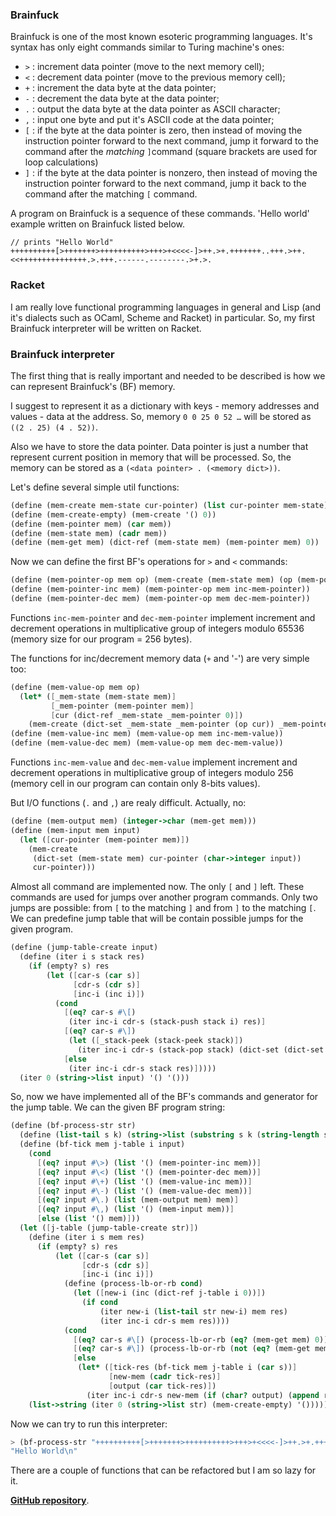 ### Brainfuck 

Brainfuck is one of the most known esoteric programming languages. 
It's syntax has only eight commands similar to Turing machine's ones:

- `>` : increment data pointer (move to the next memory cell);
- `<` : decrement data pointer (move to the previous memory cell);
- `+` : increment the data byte at the data pointer;
- `-` : decrement the data byte at the data pointer;
- `.` : output the data byte at the data pointer as ASCII character;
- `,` : input one byte and put it's ASCII code at the data pointer;
- `[` : if the byte at the data pointer is zero, then instead of moving the instruction pointer forward to the next command, jump  it forward to the command after the *matching* `]`command (square brackets are used for loop calculations) 
- `]` : if the byte at the data pointer is nonzero, then instead of moving the instruction pointer forward to the next command, jump it back to the command after the matching `[` command.


A program on Brainfuck is a sequence of these commands. 'Hello world' example written on Brainfuck listed below.

```Brainfuck
// prints "Hello World" 
++++++++++[>+++++++>++++++++++>+++>+<<<<-]>++.>+.+++++++..+++.>++.<<+++++++++++++++.>.+++.------.--------.>+.>.

```

### Racket

I am really love functional programming languages in general and Lisp (and it's dialects such as OCaml, Scheme and Racket) in particular. So, my first Brainfuck interpreter will be written on Racket.

### Brainfuck interpreter

The first thing that is really important and needed to be described is how we can represent Brainfuck's (BF) memory.

I suggest to represent it as a dictionary with keys - memory addresses and values -  data at the address. So, memory `0 0 25 0 52 …` will be stored as `((2 . 25) (4 . 52))`. 

Also we have to store the data pointer. Data pointer is just a number that represent current position in memory that will be processed. So, the memory can be stored as a `(<data pointer> . (<memory dict>))`.

Let's define several simple util functions:

```Scheme
(define (mem-create mem-state cur-pointer) (list cur-pointer mem-state))
(define (mem-create-empty) (mem-create '() 0))
(define (mem-pointer mem) (car mem))
(define (mem-state mem) (cadr mem))
(define (mem-get mem) (dict-ref (mem-state mem) (mem-pointer mem) 0))
```

Now we can define the first BF's operations for `>` and `<` commands:

```scheme
(define (mem-pointer-op mem op) (mem-create (mem-state mem) (op (mem-pointer mem))))
(define (mem-pointer-inc mem) (mem-pointer-op mem inc-mem-pointer))
(define (mem-pointer-dec mem) (mem-pointer-op mem dec-mem-pointer))
```

Functions `inc-mem-pointer` and `dec-mem-pointer` implement increment and decrement operations in multiplicative group of integers modulo 65536 (memory size for our program = 256 bytes).

The functions for inc/decrement memory data (`+` and '-') are very simple too:

```scheme
(define (mem-value-op mem op)
  (let* ([_mem-state (mem-state mem)]
         [_mem-pointer (mem-pointer mem)]
         [cur (dict-ref _mem-state _mem-pointer 0)])
    (mem-create (dict-set _mem-state _mem-pointer (op cur)) _mem-pointer)))
(define (mem-value-inc mem) (mem-value-op mem inc-mem-value))
(define (mem-value-dec mem) (mem-value-op mem dec-mem-value))
```

Functions `inc-mem-value` and `dec-mem-value` implement increment and decrement operations in  multiplicative group of integers modulo 256 (memory cell in our program can contain only 8-bits values).

But I/O functions (`.` and `,`) are realy difficult. Actually, no:

```scheme
(define (mem-output mem) (integer->char (mem-get mem)))
(define (mem-input mem input)
  (let ([cur-pointer (mem-pointer mem)])
    (mem-create
     (dict-set (mem-state mem) cur-pointer (char->integer input))
     cur-pointer)))
```

Almost all command are implemented now. The only `[` and `]` left. These commands are used for jumps over another program commands. Only two jumps are possible: from `[` to the matching `]` and from `]` to the matching `[`. We can predefine jump table that will be contain possible jumps for the given program. 

```Scheme
(define (jump-table-create input)
  (define (iter i s stack res)
    (if (empty? s) res
        (let ([car-s (car s)]
              [cdr-s (cdr s)]
              [inc-i (inc i)])
          (cond
            [(eq? car-s #\[)
             (iter inc-i cdr-s (stack-push stack i) res)]
            [(eq? car-s #\]) 
             (let ([_stack-peek (stack-peek stack)])
               (iter inc-i cdr-s (stack-pop stack) (dict-set (dict-set res _stack-peek i) i _stack-peek)))]
            [else
             (iter inc-i cdr-s stack res)]))))
  (iter 0 (string->list input) '() '()))
```

So, now we have implemented all of the BF's commands and generator for the jump table. We can the given BF program string:

```Scheme
(define (bf-process-str str)
  (define (list-tail s k) (string->list (substring s k (string-length s))))
  (define (bf-tick mem j-table i input)
    (cond
      [(eq? input #\>) (list '() (mem-pointer-inc mem))]
      [(eq? input #\<) (list '() (mem-pointer-dec mem))]
      [(eq? input #\+) (list '() (mem-value-inc mem))]
      [(eq? input #\-) (list '() (mem-value-dec mem))]
      [(eq? input #\.) (list (mem-output mem) mem)]
      [(eq? input #\,) (list '() (mem-input mem))]
      [else (list '() mem)]))
  (let ([j-table (jump-table-create str)])
    (define (iter i s mem res)
      (if (empty? s) res
          (let ([car-s (car s)]
                [cdr-s (cdr s)]
                [inc-i (inc i)])
            (define (process-lb-or-rb cond)
              (let ([new-i (inc (dict-ref j-table i 0))])
                (if cond
                    (iter new-i (list-tail str new-i) mem res)
                    (iter inc-i cdr-s mem res))))
            (cond
              [(eq? car-s #\[) (process-lb-or-rb (eq? (mem-get mem) 0))]
              [(eq? car-s #\]) (process-lb-or-rb (not (eq? (mem-get mem) 0)))]
              [else
               (let* ([tick-res (bf-tick mem j-table i (car s))]
                      [new-mem (cadr tick-res)]
                      [output (car tick-res)])
                 (iter inc-i cdr-s new-mem (if (char? output) (append res (list output)) res)))]))))
    (list->string (iter 0 (string->list str) (mem-create-empty) '()))))
```

Now we can try to run this interpreter:

```scheme
> (bf-process-str "++++++++++[>+++++++>++++++++++>+++>+<<<<-]>++.>+.+++++++..+++.>++.<<+++++++++++++++.>.+++.------.--------.>+.>.")
"Hello World\n"
```

There are a couple of functions that can be refactored but I am so lazy for it.

**<u>[GitHub repository](https://github.com/wlad031/brainfuck-interpreter)</u>**.